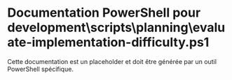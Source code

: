 # Documentation PowerShell pour development\scripts\planning\evaluate-implementation-difficulty.ps1

Cette documentation est un placeholder et doit être générée par un outil PowerShell spécifique.

